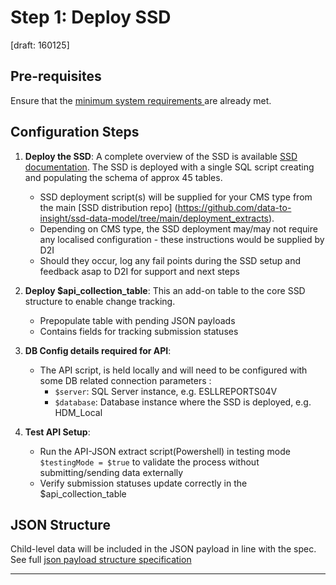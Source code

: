 # Step 1: Deploy SSD
[draft: 160125]

## Pre-requisites
Ensure that the [minimum system requirements ](system_requirements.md) are already met. 


## Configuration Steps
1. **Deploy the SSD**:
   A complete overview of the SSD is available [SSD documentation](https://data-to-insight.github.io/ssd-data-model).
   The SSD is deployed with a single SQL script creating and populating the schema of approx 45 tables. 
   - SSD deployment script(s) will be supplied for your CMS type from the main [SSD distribution repo] (https://github.com/data-to-insight/ssd-data-model/tree/main/deployment_extracts).
   - Depending on CMS type, the SSD deployment may/may not require any localised configuration - these instructions would be supplied by D2I
   - Should they occur, log any fail points during the SSD setup and feedback asap to D2I for support and next steps


2. **Deploy $api_collection_table**:
   This an add-on table to the core SSD structure to enable change tracking.
   - Prepopulate table with pending JSON payloads
   - Contains fields for tracking submission statuses

3. **DB Config details required for API**:
   - The API script, is held locally and will need to be configured with some DB related connection parameters :
     - `$server`: SQL Server instance, e.g. ESLLREPORTS04V
     - `$database`: Database instance where the SSD is deployed, e.g. HDM_Local

4. **Test API Setup**:
   - Run the API-JSON extract script(Powershell) in testing mode `$testingMode = $true` to validate the process without submitting/sending data externally
   - Verify submission statuses update correctly in the $api_collection_table


## JSON Structure
Child-level data will be included in the JSON payload in line with the spec. 
See full [json payload structure specification](payload_structure.md)



---

